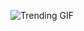
<!-- GIF_SECTION -->
![Trending GIF](https://media3.giphy.com/media/v1.Y2lkPThiYjIxNzcyZ3RsM2R2aXRtZ2F3NGtyMGRsaTBhcng5YW9odDNreW9kcThjYXFlbiZlcD12MV9naWZzX3NlYXJjaCZjdD1n/WQxhrCs2cHuyA/giphy.gif)
<!-- END_GIF_SECTION -->
